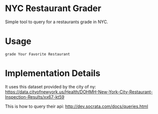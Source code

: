 NYC Restaurant Grader
=====================

Simple tool to query for a restaurants grade in NYC.

Usage
=====

    grade Your Favorite Restaurant 

Implementation Details
======================

It uses this dataset provided by the city of ny: https://data.cityofnewyork.us/Health/DOHMH-New-York-City-Restaurant-Inspection-Results/xx67-kt59

This is how to query their api: http://dev.socrata.com/docs/queries.html
